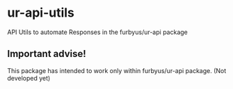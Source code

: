 # ur-api-utils
API Utils to automate Responses in the furbyus/ur-api package


## Important advise!
This package has intended to work only within furbyus/ur-api package. (Not developed yet) 
